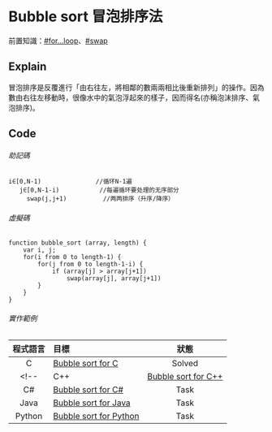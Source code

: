 # Bubble sort 冒泡排序法

前置知識：[#for...loop]()、[#swap]()

## Explain

冒泡排序是反覆進行「由右往左，將相鄰的數兩兩相比後重新排列」的操作。因為數由右往左移動時，很像水中的氣泡浮起來的樣子，因而得名(亦稱泡沫排序、氣泡排序)。

## Code

###### 助記碼
```
i∈[0,N-1)               //循环N-1遍
   j∈[0,N-1-i)           //每遍循环要处理的无序部分
     swap(j,j+1)          //两两排序（升序/降序）
```

###### 虛擬碼
```
function bubble_sort (array, length) {
    var i, j;
    for(i from 0 to length-1) {
        for(j from 0 to length-1-i) {
            if (array[j] > array[j+1])
                swap(array[j], array[j+1])
        }
    }
}
```

###### 實作範例

|程式語言|目標                         |狀態  |
|:-----:|:---------------------------|:----:|
|C      |[Bubble sort for C](https://github.com/WaylonYuen/learn-c-basic/tree/Master/%23J02%20Algorithms/%23J0221_BubbleSort-Solved)       |Solved  |
<!-- |C++    |[Bubble sort for C++]()     |Task  |
|C#     |[Bubble sort for C#]()      |Task  |
|Java   |[Bubble sort for Java]()    |Task  |
|Python |[Bubble sort for Python]()  |Task  | -->
